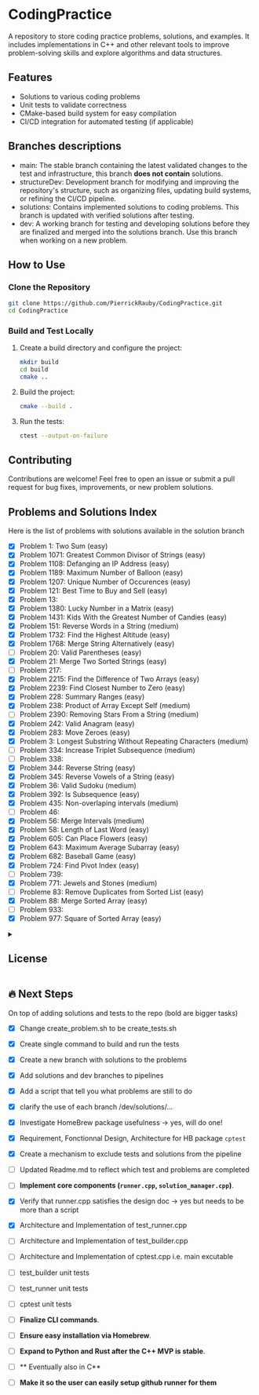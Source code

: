 # CodingPractice

A repository to store coding practice problems, solutions, and examples. It includes implementations in C++ and other relevant tools to improve problem-solving skills and explore algorithms and data structures.

## Features

- Solutions to various coding problems
- Unit tests to validate correctness
- CMake-based build system for easy compilation
- CI/CD integration for automated testing (if applicable)

## Branches descriptions

- main: The stable branch containing the latest validated changes to the test and infrastructure, this branch **does not contain** solutions.
- structureDev: Development branch for modifying and improving the repository's structure, such as organizing files, updating build systems, or refining the CI/CD pipeline.
- solutions: Contains implemented solutions to coding problems. This branch is updated with verified solutions after testing.
- dev: A working branch for testing and developing solutions before they are finalized and merged into the solutions branch. Use this branch when working on a new problem.

## How to Use

### Clone the Repository

```bash
git clone https://github.com/PierrickRauby/CodingPractice.git
cd CodingPractice
```

### Build and Test Locally

1. Create a build directory and configure the project:

    ```bash
    mkdir build
    cd build
    cmake ..
    ```

2. Build the project:

    ```bash
    cmake --build .
    ```

3. Run the tests:

    ```bash
    ctest --output-on-failure
    ```

## Contributing

Contributions are welcome! Feel free to open an issue or submit a pull request for bug fixes, improvements, or new problem solutions.

## Problems and Solutions Index

Here is the list of problems with solutions available in the solution branch
- [x] Problem 1: Two Sum (easy)
- [x] Problem 1071: Greatest Common Divisor of Strings (easy)
- [x] Problem 1108: Defanging an IP Address (easy)
- [x] Problem 1189: Maximum Number of Balloon (easy)
- [x] Problem 1207: Unique Number of Occurences (easy)
- [x] Problem 121: Best Time to Buy and Sell (easy)
- [x] Problem 13: 
- [x] Problem 1380: Lucky Number in a Matrix (easy)
- [x] Problem 1431: Kids With the Greatest Number of Candies (easy)
- [x] Problem 151: Reverse Words in a String (medium)
- [x] Problem 1732: Find the Highest Altitude (easy)
- [x] Problem 1768: Merge String Alternatively (easy)
- [ ] Problem 20: Valid Parentheses (easy)
- [x] Problem 21: Merge Two Sorted Strings (easy)
- [ ] Problem 217:
- [x] Problem 2215: Find the Difference of Two Arrays (easy)
- [x] Problem 2239: Find Closest Number to Zero (easy)
- [x] Problem 228: Summary Ranges (easy)
- [x] Problem 238: Product of Array Except Self (medium)
- [ ] Problem 2390: Removing Stars From a String (medium)
- [x] Problem 242: Valid Anagram (easy)
- [x] Problem 283: Move Zeroes (easy)
- [x] Problem 3: Longest Substring Without Repeating Characters (medium)
- [ ] Problem 334: Increase Triplet Subsequence (medium)
- [ ] Problem 338: 
- [x] Problem 344: Reverse String (easy)
- [x] Problem 345: Reverse Vowels of a String (easy)
- [x] Problem 36: Valid Sudoku (medium)
- [x] Problem 392: Is Subsequence (easy)
- [x] Problem 435: Non-overlaping intervals (medium)
- [ ] Problem 46: 
- [x] Problem 56: Merge Intervals (medium)
- [x] Problem 58: Length of Last Word (easy)
- [x] Problem 605: Can Place Flowers (easy)
- [x] Problem 643: Maximum Average Subarray (easy)
- [x] Problem 682: Baseball Game (easy)
- [x] Problem 724: Find Pivot Index (easy)
- [ ] Problem 739: 
- [x] Problem 771: Jewels and Stones (medium)
- [ ] Probleme 83: Remove Duplicates from Sorted List (easy)
- [x] Problem 88: Merge Sorted Array (easy)
- [ ] Problem 933:
- [x] Problem 977: Square of Sorted Array (easy)

<details><summary><h2> License</h2></summary>

This project is licensed under the MIT License. See the `LICENSE` file for more details.
</details>

## 🔥 Next Steps
 
On top of adding solutions and tests to the repo (bold are bigger tasks)

- [x] Change create_problem.sh to be create_tests.sh
- [x] Create single command to build and run the tests
- [x] Create a new branch with solutions to the problems
- [x] Add solutions and dev branches to pipelines
- [x] Add  a script that tell you what problems are still to do
- [x] clarify the use of each branch /dev/solutions/...
- [x] Investigate HomeBrew package usefulness -> yes, will do one!
- [x] Requirement, Fonctionnal Design, Architecture for HB package `cptest`
- [x] Create a mechanism to  exclude tests and solutions from the pipeline
- [ ] Updated Readme.md to reflect which test and problems are completed

- [ ] **Implement core components (`runner.cpp`, `solution_manager.cpp`)**.
- [x] Verify that runner.cpp satisfies the design doc 
			-> yes but needs to be more than a script
- [x] Architecture and Implementation of test_runner.cpp
- [ ] Architecture and Implementation of test_builder.cpp
- [ ] Architecture and Implementation of cptest.cpp i.e. main excutable
- [ ] test_builder unit tests
- [ ] test_runner unit tests
- [ ] cptest unit tests
- [ ] **Finalize CLI commands**.
- [ ] **Ensure easy installation via Homebrew**.
- [ ] **Expand to Python and Rust after the C++ MVP is stable**.
- [ ] ** Eventually also in C**
- [ ] **Make it so the user can easily setup github runner for them**
